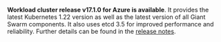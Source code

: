 **Workload cluster release v17.1.0 for Azure is available**. It provides the latest Kubernetes 1.22 version as well as the latest version of all Giant Swarm components. It also uses etcd 3.5 for improved performance and reliability. Further details can be found in the [release notes](https://docs.giantswarm.io/changes/workload-cluster-releases-azure/releases/azure-v17.1.0/).
